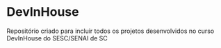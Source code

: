 # DevInHouse
Repositório criado para incluir todos os projetos desenvolvidos no curso DevInHouse do SESC/SENAI de SC
